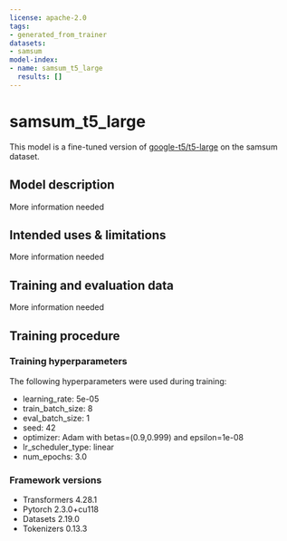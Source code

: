 ```yaml
---
license: apache-2.0
tags:
- generated_from_trainer
datasets:
- samsum
model-index:
- name: samsum_t5_large
  results: []
---
```


<!-- This model card has been generated automatically according to the information the Trainer had access to. You
should probably proofread and complete it, then remove this comment. -->

# samsum_t5_large

This model is a fine-tuned version of [google-t5/t5-large](https://huggingface.co/google-t5/t5-large) on the samsum dataset.

## Model description

More information needed

## Intended uses & limitations

More information needed

## Training and evaluation data

More information needed

## Training procedure

### Training hyperparameters

The following hyperparameters were used during training:
- learning_rate: 5e-05
- train_batch_size: 8
- eval_batch_size: 1
- seed: 42
- optimizer: Adam with betas=(0.9,0.999) and epsilon=1e-08
- lr_scheduler_type: linear
- num_epochs: 3.0

### Framework versions

- Transformers 4.28.1
- Pytorch 2.3.0+cu118
- Datasets 2.19.0
- Tokenizers 0.13.3
